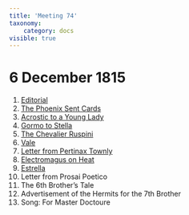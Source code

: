 ```yaml
---
title: 'Meeting 74'
taxonomy:
    category: docs
visible: true
---
```


# 6 December 1815

1. [Editorial](editorial)  
2. [The Phoenix Sent Cards](phoenix)  
3. [Acrostic to a Young Lady](acrostic)  
4. [Gormo to Stella](gormo)  
5. [The Chevalier Ruspini](ruspini)
6. [Vale](vale)  
7. [Letter from Pertinax Townly](pertinax)
8. [Electromagus on Heat](electromagus)
9. [Estrella](estrella)
10. <span class="grey">Letter from Prosai Poetico</span>
11. <span class="grey">The 6th Brother’s Tale</span>
12. <span class="grey">Advertisement of the Hermits for the 7th Brother</span>
13. <span class="grey">Song: For Master Doctoure</span>

